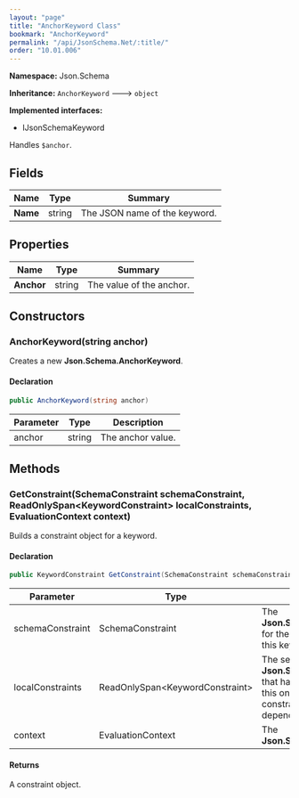 ```yaml
---
layout: "page"
title: "AnchorKeyword Class"
bookmark: "AnchorKeyword"
permalink: "/api/JsonSchema.Net/:title/"
order: "10.01.006"
---
```

**Namespace:** Json.Schema

**Inheritance:**
`AnchorKeyword`
 🡒 
`object`

**Implemented interfaces:**

- IJsonSchemaKeyword

Handles `$anchor`.

## Fields

| Name | Type | Summary |
|---|---|---|
| **Name** | string | The JSON name of the keyword. |

## Properties

| Name | Type | Summary |
|---|---|---|
| **Anchor** | string | The value of the anchor. |

## Constructors

### AnchorKeyword(string anchor)

Creates a new **Json.Schema.AnchorKeyword**.

#### Declaration

```c#
public AnchorKeyword(string anchor)
```

| Parameter | Type | Description |
|---|---|---|
| anchor | string | The anchor value. |


## Methods

### GetConstraint(SchemaConstraint schemaConstraint, ReadOnlySpan\<KeywordConstraint\> localConstraints, EvaluationContext context)

Builds a constraint object for a keyword.

#### Declaration

```c#
public KeywordConstraint GetConstraint(SchemaConstraint schemaConstraint, ReadOnlySpan<KeywordConstraint> localConstraints, EvaluationContext context)
```

| Parameter | Type | Description |
|---|---|---|
| schemaConstraint | SchemaConstraint | The **Json.Schema.SchemaConstraint** for the schema object that houses this keyword. |
| localConstraints | ReadOnlySpan\<KeywordConstraint\> | The set of other **Json.Schema.KeywordConstraint**s that have been processed prior to this one.     Will contain the constraints for keyword dependencies. |
| context | EvaluationContext | The **Json.Schema.EvaluationContext**. |


#### Returns

A constraint object.

